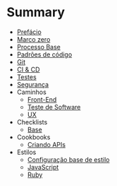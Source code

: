 # Summary

* [Prefácio](README.md)
* [Marco zero](marco-zero.md)
* [Processo Base](processo.md)
* [Padrões de código](padroes-de-codigo.md)
* [Git](git.md)
* [CI & CD](ci-cd.md)
* [Testes](testes.md)
* [Segurança](seguranca.md)
* Caminhos
  * [Front-End](paths/front-end.md)
  * [Teste de Software](paths/teste-de-software.md)
  * [UX](paths/ux.md)
* Checklists
  * [Base](checklists/base.md)
* Cookbooks
  * [Criando APIs](cookbooks/criando-apis.md)
* Estilos
  * [Configuração base de estilo](styles/estilo-base.md)
  * [JavaScript](styles/estilo-js.md)
  * [Ruby](styles/estilo-ruby.md)
